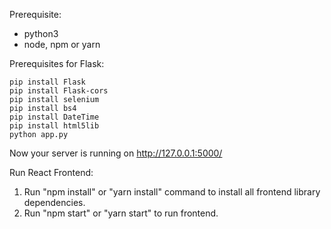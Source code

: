 Prerequisite:

- python3
- node, npm or yarn

Prerequisites for Flask:
```
pip install Flask
pip install Flask-cors
pip install selenium
pip install bs4
pip install DateTime
pip install html5lib
python app.py
```

Now your server is running on http://127.0.0.1:5000/

Run React Frontend:
1) Run "npm install" or "yarn install" command to install all frontend library dependencies.
2) Run "npm start" or "yarn start" to run frontend.
